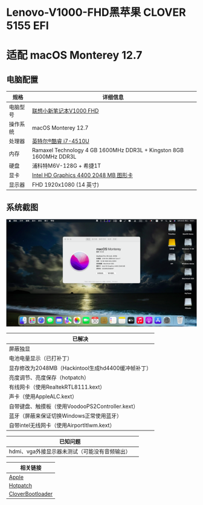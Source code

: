 # Lenovo-V1000-FHD黑苹果 CLOVER 5155 EFI

# 适配 macOS Monterey 12.7

## 电脑配置

| 规格     | 详细信息                                                     |
| -------- | ------------------------------------------------------------ |
| 电脑型号 | [联想小新笔记本V1000 FHD](https://item.lenovo.com.cn/product/32518.html) |
| 操作系统 | macOS Monterey 12.7                                          |
| 处理器   | [英特尔®酷睿 i7-4510U](https://ark.intel.com/content/www/cn/zh/ark/products/81015/intel-core-i7-4510u-processor-4m-cache-up-to-3-10-ghz.html) |
| 内存     | Ramaxel Technology 4 GB 1600MHz DDR3L + Kingston 8GB 1600MHz DDR3L |
| 硬盘     | 浦科特M6V-128G + 希捷1T                                      |
| 显卡     | [Intel HD Graphics 4400 2048 MB 图形卡](https://www.intel.cn/content/www/cn/zh/support/products/81497/graphics/graphics-for-4th-generation-intel-processors/intel-hd-graphics-4400.html) |
| 显示器   | FHD 1920x1080 (14 英寸)                                      |

## 系统截图

![0About](ScreenShot/p1.png)

| 已解决                                             |
| -------------------------------------------------- |
| 屏蔽独显                                           |
| 电池电量显示（已打补丁）                           |
| 显存修改为2048MB（Hackintool生成hd4400缓冲帧补丁） |
| 亮度调节、亮度保存（hotpatch）                     |
| 有线网卡（使用RealtekRTL8111.kext）                |
| 声卡（使用AppleALC.kext）                          |
| 自带键盘、触摸板（使用VoodooPS2Controller.kext）   |
| 蓝牙（屏蔽来保证切换Windows正常使用蓝牙）          |
| 自带intel无线网卡（使用AirportItlwm.kext）         |

| 已知问题          |  |
| ------------------------- | ------------------------- |
| hdmi、vga外接显示器未测试（可能没有音频输出） |  |

| 相关链接                                                     |
| ------------------------------------------------------------ |
| [Apple](https://www.apple.com)                               |
| [Hotpatch](https://github.com/RehabMan/OS-X-Clover-Laptop-Config) |
| [CloverBootloader](https://github.com/CloverHackyColor/CloverBootloader) |



